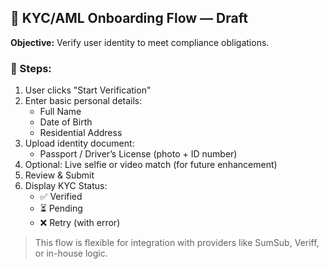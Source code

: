 ## 🔐 KYC/AML Onboarding Flow — Draft

**Objective:** Verify user identity to meet compliance obligations.

### 🧭 Steps:
1. User clicks "Start Verification"
2. Enter basic personal details:
   - Full Name
   - Date of Birth
   - Residential Address
3. Upload identity document:
   - Passport / Driver’s License (photo + ID number)
4. Optional: Live selfie or video match (for future enhancement)
5. Review & Submit
6. Display KYC Status:
   - ✅ Verified
   - ⏳ Pending
   - ❌ Retry (with error)

> This flow is flexible for integration with providers like SumSub, Veriff, or in-house logic.

